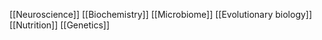 [[Neuroscience]]
[[Biochemistry]]
[[Microbiome]]
[[Evolutionary biology]]
[[Nutrition]]
[[Genetics]]
